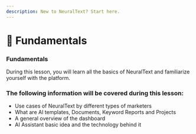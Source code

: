 ```yaml
---
description: New to NeuralText? Start here.
---
```


# 📍 Fundamentals

### Fundamentals

During this lesson, you will learn all the basics of NeuralText and familiarize yourself with the platform.

### The following information will be covered during this lesson:

* Use cases of NeuralText by different types of marketers
* What are AI templates, Documents, Keyword Reports and Projects
* A general overview of the dashboard
* AI Assistant basic idea and the technology behind it


